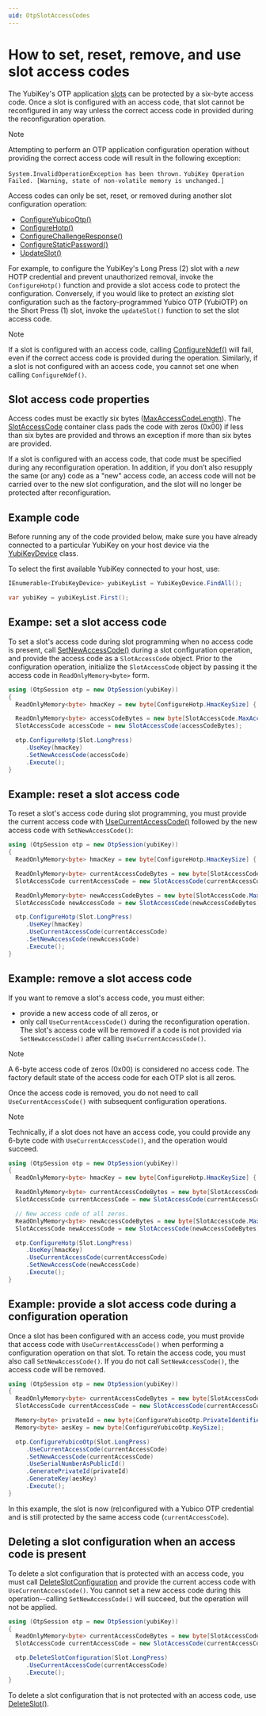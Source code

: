 ```yaml
---
uid: OtpSlotAccessCodes
---
```


<!-- Copyright 2021 Yubico AB

Licensed under the Apache License, Version 2.0 (the "License");
you may not use this file except in compliance with the License.
You may obtain a copy of the License at

    http://www.apache.org/licenses/LICENSE-2.0

Unless required by applicable law or agreed to in writing, software
distributed under the License is distributed on an "AS IS" BASIS,
WITHOUT WARRANTIES OR CONDITIONS OF ANY KIND, either express or implied.
See the License for the specific language governing permissions and
limitations under the License. -->

# How to set, reset, remove, and use slot access codes

The YubiKey's OTP application [slots](xref:OtpSlots) can be protected by a six-byte access code. Once a slot is
configured with an access code, that slot cannot be reconfigured in any way unless the correct access code in provided
during the reconfiguration operation.

> [!NOTE]
> Attempting to perform an OTP application configuration operation without providing the correct access code will result
> in the following exception:
>
> ```System.InvalidOperationException has been thrown.```
> ```YubiKey Operation Failed. [Warning, state of non-volatile memory is unchanged.]```

Access codes can only be set, reset, or removed during another slot configuration operation:

- [ConfigureYubicoOtp()](xref:Yubico.YubiKey.Otp.OtpSession.ConfigureYubicoOtp%28Yubico.YubiKey.Otp.Slot%29)
- [ConfigureHotp()](xref:Yubico.YubiKey.Otp.OtpSession.ConfigureHotp%28Yubico.YubiKey.Otp.Slot%29)
- [ConfigureChallengeResponse()](xref:Yubico.YubiKey.Otp.OtpSession.ConfigureChallengeResponse%28Yubico.YubiKey.Otp.Slot%29)
- [ConfigureStaticPassword()](xref:Yubico.YubiKey.Otp.OtpSession.ConfigureStaticPassword%28Yubico.YubiKey.Otp.Slot%29)
- [UpdateSlot()](xref:Yubico.YubiKey.Otp.OtpSession.UpdateSlot%28Yubico.YubiKey.Otp.Slot%29)

For example, to configure the YubiKey's Long Press (2) slot with a _new_ HOTP credential and prevent unauthorized removal, invoke the ``ConfigureHotp()`` function and provide a slot access code to protect the configuration.
Conversely, if you would like to protect an _existing_ slot configuration such as the factory-programmed Yubico OTP (YubiOTP) on the Short Press (1) slot, invoke the ``updateSlot()`` function to set the slot access code.

> [!NOTE]
> If a slot is configured with an access code,
> calling [ConfigureNdef()](xref:Yubico.YubiKey.Otp.OtpSession.ConfigureNdef%28Yubico.YubiKey.Otp.Slot%29) will fail,
> even
> if the correct access code is provided during the operation. Similarly, if a slot is not configured with an access
> code,
> you cannot set one when calling ``ConfigureNdef()``.

## Slot access code properties

Access codes must be exactly six
bytes ([MaxAccessCodeLength](xref:Yubico.YubiKey.Otp.SlotAccessCode.MaxAccessCodeLength)).
The [SlotAccessCode](xref:Yubico.YubiKey.Otp.SlotAccessCode) container class pads the code with zeros (0x00) if less
than six bytes are provided and throws an exception if more than six bytes are provided.

If a slot is configured with an access code, that code must be specified during any reconfiguration operation. In
addition, if you don’t also resupply the same (or any) code as a "new" access code, an access code will not be carried
over to the new slot configuration, and the slot will no longer be protected after reconfiguration.

## Example code

Before running any of the code provided below, make sure you have already connected to a particular YubiKey on your host
device via the [YubiKeyDevice](xref:Yubico.YubiKey.YubiKeyDevice) class.

To select the first available YubiKey connected to your host, use:

```C#
IEnumerable<IYubiKeyDevice> yubiKeyList = YubiKeyDevice.FindAll();

var yubiKey = yubiKeyList.First();
```

## Exampe: set a slot access code

To set a slot's access code during slot programming when no access code is present,
call [SetNewAccessCode()](xref:Yubico.YubiKey.Otp.Operations.OperationBase%601.SetNewAccessCode%28Yubico.YubiKey.Otp.SlotAccessCode%29)
during a slot configuration operation, and provide the access code as a ``SlotAccessCode`` object. Prior to the
configuration operation, initialize the ``SlotAccessCode`` object by passing it the access code
in ``ReadOnlyMemory<byte>`` form.

```C#
using (OtpSession otp = new OtpSession(yubiKey))
{
  ReadOnlyMemory<byte> hmacKey = new byte[ConfigureHotp.HmacKeySize] { 0x00, 0x00, 0x00, 0x00, 0x00, 0x00, 0x00, 0x00, 0x00, 0x00, 0x00, 0x00, 0x00, 0x00, 0x00, 0x00, 0x00, 0x00, 0x00, 0x00, };

  ReadOnlyMemory<byte> accessCodeBytes = new byte[SlotAccessCode.MaxAccessCodeLength] { 0x01, 0x01, 0x01, 0x01, 0x01, 0x01, };
  SlotAccessCode accessCode = new SlotAccessCode(accessCodeBytes);

  otp.ConfigureHotp(Slot.LongPress)
     .UseKey(hmacKey)
     .SetNewAccessCode(accessCode)
     .Execute();
}
```

## Example: reset a slot access code

To reset a slot's access code during slot programming, you must provide the current access code
with [UseCurrentAccessCode()](xref:Yubico.YubiKey.Otp.Operations.OperationBase%601.UseCurrentAccessCode%28Yubico.YubiKey.Otp.SlotAccessCode%29)
followed by the new access code with ``SetNewAccessCode()``:

```C#
using (OtpSession otp = new OtpSession(yubiKey))
{
  ReadOnlyMemory<byte> hmacKey = new byte[ConfigureHotp.HmacKeySize] { 0x00, 0x00, 0x00, 0x00, 0x00, 0x00, 0x00, 0x00, 0x00, 0x00, 0x00, 0x00, 0x00, 0x00, 0x00, 0x00, 0x00, 0x00, 0x00, 0x00, };

  ReadOnlyMemory<byte> currentAccessCodeBytes = new byte[SlotAccessCode.MaxAccessCodeLength] { 0x01, 0x01, 0x01, 0x01, 0x01, 0x01, };
  SlotAccessCode currentAccessCode = new SlotAccessCode(currentAccessCodeBytes);

  ReadOnlyMemory<byte> newAccessCodeBytes = new byte[SlotAccessCode.MaxAccessCodeLength] { 0x02, 0x02, 0x02, 0x02, 0x02, 0x02, };
  SlotAccessCode newAccessCode = new SlotAccessCode(newAccessCodeBytes);

  otp.ConfigureHotp(Slot.LongPress)
     .UseKey(hmacKey)
     .UseCurrentAccessCode(currentAccessCode)
     .SetNewAccessCode(newAccessCode)
     .Execute();
}
```

## Example: remove a slot access code

If you want to remove a slot's access code, you must either:

- provide a new access code of all zeros, or
- only call ``UseCurrentAccessCode()`` during the reconfiguration operation. The slot's access code will be removed if a
  code is not provided via ``SetNewAccessCode()`` after calling ``UseCurrentAccessCode()``.

> [!NOTE]
> A 6-byte access code of zeros (0x00) is considered no access code. The factory default state of the access code for
> each OTP slot is all zeros.

Once the access code is removed, you do not need to call ``UseCurrentAccessCode()`` with subsequent configuration
operations.

> [!NOTE]
> Technically, if a slot does not have an access code, you could provide any 6-byte code
> with ``UseCurrentAccessCode()``, and the operation would succeed.

```C#
using (OtpSession otp = new OtpSession(yubiKey))
{
  ReadOnlyMemory<byte> hmacKey = new byte[ConfigureHotp.HmacKeySize] { 0x00, 0x00, 0x00, 0x00, 0x00, 0x00, 0x00, 0x00, 0x00, 0x00, 0x00, 0x00, 0x00, 0x00, 0x00, 0x00, 0x00, 0x00, 0x00, 0x00, };

  ReadOnlyMemory<byte> currentAccessCodeBytes = new byte[SlotAccessCode.MaxAccessCodeLength] { 0x02, 0x02, 0x02, 0x02, 0x02, 0x02, };
  SlotAccessCode currentAccessCode = new SlotAccessCode(currentAccessCodeBytes);

  // New access code of all zeros.
  ReadOnlyMemory<byte> newAccessCodeBytes = new byte[SlotAccessCode.MaxAccessCodeLength] { 0x00, 0x00, 0x00, 0x00, 0x00, 0x00, };
  SlotAccessCode newAccessCode = new SlotAccessCode(newAccessCodeBytes);

  otp.ConfigureHotp(Slot.LongPress)
     .UseKey(hmacKey)
     .UseCurrentAccessCode(currentAccessCode)
     .SetNewAccessCode(newAccessCode)
     .Execute();
}
```

## Example: provide a slot access code during a configuration operation

Once a slot has been configured with an access code, you must provide that access code with ``UseCurrentAccessCode()``
when performing a configuration operation on that slot. To retain the access code, you must also
call ``SetNewAccessCode()``. If you do not call ``SetNewAccessCode()``, the access code will be removed.

```C#
using (OtpSession otp = new OtpSession(yubiKey))
{
  ReadOnlyMemory<byte> currentAccessCodeBytes = new byte[SlotAccessCode.MaxAccessCodeLength] { 0x02, 0x02, 0x02, 0x02, 0x02, 0x02, };
  SlotAccessCode currentAccessCode = new SlotAccessCode(currentAccessCodeBytes);

  Memory<byte> privateId = new byte[ConfigureYubicoOtp.PrivateIdentifierSize];
  Memory<byte> aesKey = new byte[ConfigureYubicoOtp.KeySize];

  otp.ConfigureYubicoOtp(Slot.LongPress)
     .UseCurrentAccessCode(currentAccessCode)
     .SetNewAccessCode(currentAccessCode)
     .UseSerialNumberAsPublicId()
     .GeneratePrivateId(privateId)
     .GenerateKey(aesKey)
     .Execute();
}
```

In this example, the slot is now (re)configured with a Yubico OTP credential and is still protected by the same access
code (``currentAccessCode``).

## Deleting a slot configuration when an access code is present

To delete a slot configuration that is protected with an access code, you must
call [DeleteSlotConfiguration](xref:Yubico.YubiKey.Otp.OtpSession.DeleteSlotConfiguration%28Yubico.YubiKey.Otp.Slot%29)
and provide the current access code with ``UseCurrentAccessCode()``. You cannot set a new access code during this
operation--calling ``SetNewAccessCode()`` will succeed, but the operation will not be applied.

```C#
using (OtpSession otp = new OtpSession(yubiKey))
{
  ReadOnlyMemory<byte> currentAccessCodeBytes = new byte[SlotAccessCode.MaxAccessCodeLength] { 0x02, 0x02, 0x02, 0x02, 0x02, 0x02, };
  SlotAccessCode currentAccessCode = new SlotAccessCode(currentAccessCodeBytes);

  otp.DeleteSlotConfiguration(Slot.LongPress)
     .UseCurrentAccessCode(currentAccessCode)
     .Execute();
}
```

To delete a slot configuration that is not protected with an access code,
use [DeleteSlot()](xref:Yubico.YubiKey.Otp.OtpSession.DeleteSlot%28Yubico.YubiKey.Otp.Slot%29). 
